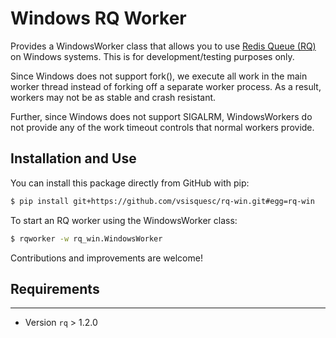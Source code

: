 Windows RQ Worker
======

Provides a WindowsWorker class that allows you to use
[Redis Queue (RQ)](https://github.com/nvie/rq) on Windows systems.
This is for development/testing purposes only.

Since Windows does not support fork(), we execute all work in the main
worker thread instead of forking off a separate worker process.
As a result, workers may not be as stable and crash resistant.

Further, since Windows does not support SIGALRM, WindowsWorkers
do not provide any of the work timeout controls that normal workers provide.

Installation and Use
-----------

You can install this package directly from GitHub with pip:

```bash
$ pip install git+https://github.com/vsisquesc/rq-win.git#egg=rq-win
```

To start an RQ worker using the WindowsWorker class:

```bash
$ rqworker -w rq_win.WindowsWorker
```

Contributions and improvements are welcome!

## Requirements
-----------
* Version `rq` > 1.2.0
